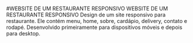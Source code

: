 #WEBSITE DE UM RESTAURANTE RESPONSIVO
WEBSITE DE UM RESTAURANTE RESPONSIVO
Design de um site responsivo para restaurante. Ele contém menu, home, sobre, cardápio, delivery, contato e rodapé.
Desenvolvido primeiramente para dispositivos móveis e depois para desktop.
